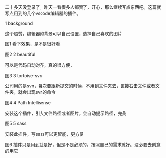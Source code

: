 二十多天没登录了，昨天一看很多人都赞了，开心，那么继续写点东西吧。这篇就写点用到的几个vscode编辑器的插件。

1 background 

这个超赞，编辑器的背景可以自己设置，选择自己喜欢的图片


图1
看下效果，是不是很好看


图2
2 beautiful

可以是代码自动对齐，真的很方便，


图3
3  tortoise-svn

公司用的是svn，每次要跟新提交的时候，不用到文件夹去，直接右击文件或者文件夹，就会出现svn的命令


图4
4  Path Intellisense

安装这个插件，引入文件路径或者图片，会自动提示路径，完美


图5
5 sass

安装此插件，写sass可以更智能，更方便


图6
插件只是用到就是好，但是不是必须的，按照自己的需求就好。没必要去刻意的用它
